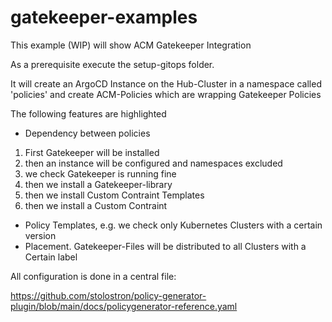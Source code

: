 # gatekeeper-examples

This example (WIP) will show ACM Gatekeeper Integration


As a prerequisite execute the setup-gitops folder.

It will create an ArgoCD Instance on the Hub-Cluster in a namespace called 'policies' and create ACM-Policies which are wrapping Gatekeeper Policies


The following features are highlighted

- Dependency between policies
1. First Gatekeeper will be installed
2. then an instance will be configured and namespaces excluded
3. we check Gatekeeper is running fine 
4. then we install a Gatekeeper-library
5. then we install Custom Contraint Templates
6. then we install a Custom Contraint

- Policy Templates, e.g. we check only Kubernetes Clusters with a certain version
- Placement.  Gatekeeper-Files will be distributed to all Clusters with a Certain label

All configuration is done in a central file: 

https://github.com/stolostron/policy-generator-plugin/blob/main/docs/policygenerator-reference.yaml



